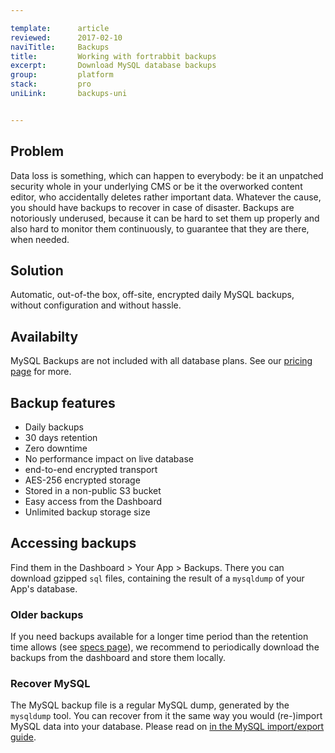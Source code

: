 ```yaml
---

template:      article
reviewed:      2017-02-10
naviTitle:     Backups
title:         Working with fortrabbit backups
excerpt:       Download MySQL database backups
group:         platform
stack:         pro
uniLink:       backups-uni


---
```



## Problem

Data loss is something, which can happen to everybody: be it an unpatched security whole in your underlying CMS or be it the overworked content editor, who accidentally deletes rather important data. Whatever the cause, you should have backups to recover in case of disaster. Backups are notoriously underused, because it can be hard to set them up properly and also hard to monitor them continuously, to guarantee that they are there, when needed.

## Solution

Automatic, out-of-the box, off-site, encrypted daily MySQL backups, without configuration and without hassle.


## Availabilty

MySQL Backups are not included with all database plans. See our [pricing page](https://www.fortrabbit.com/pricing-pro) for more.


## Backup features

* Daily backups
* 30 days retention
* Zero downtime
* No performance impact on live database
* end-to-end encrypted transport
* AES-256 encrypted storage
* Stored in a non-public S3 bucket
* Easy access from the Dashboard
* Unlimited backup storage size


## Accessing backups

Find them in the Dashboard > Your App > Backups. There you can download gzipped `sql` files, containing the result of a `mysqldump` of your App's database.

### Older backups

If you need backups available for a longer time period than the retention time allows (see [specs page](https://www.fortrabbit.com/specs)), we recommend to periodically download the backups from the dashboard and store them locally.


### Recover MySQL

The MySQL backup file is a regular MySQL dump, generated by the `mysqldump` tool. You can recover from it the same way you would (re-)import MySQL data into your database. Please read on [in the MySQL import/export guide](mysql#toc-export-amp-import).

